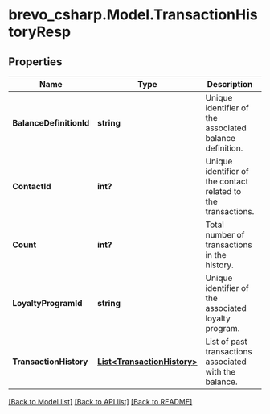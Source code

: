 # brevo_csharp.Model.TransactionHistoryResp
## Properties

Name | Type | Description | Notes
------------ | ------------- | ------------- | -------------
**BalanceDefinitionId** | **string** | Unique identifier of the associated balance definition. | [optional] 
**ContactId** | **int?** | Unique identifier of the contact related to the transactions. | [optional] 
**Count** | **int?** | Total number of transactions in the history. | [optional] 
**LoyaltyProgramId** | **string** | Unique identifier of the associated loyalty program. | [optional] 
**TransactionHistory** | [**List&lt;TransactionHistory&gt;**](TransactionHistory.md) | List of past transactions associated with the balance. | [optional] 

[[Back to Model list]](../README.md#documentation-for-models) [[Back to API list]](../README.md#documentation-for-api-endpoints) [[Back to README]](../README.md)


